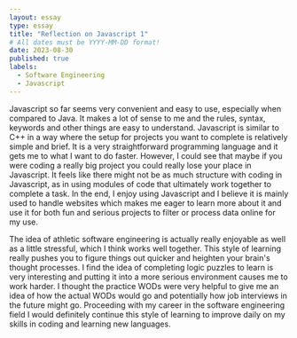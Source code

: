 ```yaml
---
layout: essay
type: essay
title: "Reflection on Javascript 1"
# All dates must be YYYY-MM-DD format!
date: 2023-08-30
published: true
labels:
  - Software Engineering
  - Javascript
---
```




  Javascript so far seems very convenient and easy to use, especially when compared to Java. It makes a lot of sense to me and the rules, syntax, keywords and other things are easy to understand. Javascript is similar to C++ in a way where the setup for projects you want to complete is relatively simple and brief. It is a very straightforward programming language and it gets me to what I want to do faster. However, I could see that maybe if you were coding a really big project you could really lose your place in Javascript. It feels like there might not be as much structure with coding in Javascript, as in using modules of code that ultimately work together to complete a task. In the end, I enjoy using Javascript and I believe it is mainly used to handle websites which makes me eager to learn more about it and use it for both fun and serious projects to filter or process data online for my use.
	
   The idea of athletic software engineering is actually really enjoyable as well as a little stressful, which I think works well together. This style of learning really pushes you to figure things out quicker and heighten your brain's thought processes. I find the idea of completing logic puzzles to learn is very interesting and putting it into a more serious environment causes me to work harder. I thought the practice WODs were very helpful to give me an idea of how the actual WODs would go and potentially how job interviews in the future might go. Proceeding with my career in the software engineering field I would definitely continue this style of learning to improve daily on my skills in coding and learning new languages.
